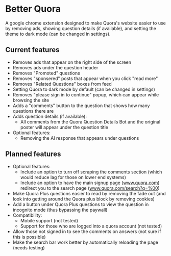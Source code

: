 # Better Quora
A google chrome extension designed to make Quora's website easier to use by removing ads, showing question details (if available), and setting the theme to dark mode (can be changed in settings).

## Current features
- Removes ads that appear on the right side of the screen
- Removes ads under the question header
- Removes "Promoted" questions
- Removes "sponsered" posts that appear when you click "read more"
- Removes "Related Questions" boxes from feed
- Setting Quora to dark mode by default (can be changed in settings)
- Removes "please sign in to continue" popup, which can appear while browsing the site
- Adds a "comments" button to the question that shows how many questions there are
- Adds question details (if available):
  - All comments from the Quora Question Details Bot and the original poster will appear under the question title
- Optional features:
  - Removing the AI response that appears under questions

## Planned features
- Optional features:
  - Include an option to turn off scraping the comments section (which would reduce lag for those on lower end systems)
  - Include an option to have the main signup page (www.quora.com) redirect you to the search page (www.quora.com/search?q=%00)
- Make Quora Plus questions easier to read by removing the fade out (and look into getting around the Quora plus block by removing cookies)
- Add a button under Quora Plus questions to view the question in incognito mode (thus bypassing the paywall)
- Compatibility:
  - Mobile support (not tested)
  - Support for those who are logged into a quora account (not tested)
- Allow those not signed in to see the comments on answers (not sure if this is possible)
- Make the search bar work better by automatically reloading the page (needs testing)
